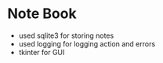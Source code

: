 # Note Book 

* used sqlite3 for storing notes
* used logging for logging action and errors
* tkinter for GUI